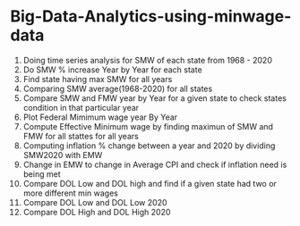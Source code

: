 # Big-Data-Analytics-using-minwage-data

1) Doing time series analysis for SMW of each state from 1968 - 2020 
2) Do SMW % increase Year by Year for each state 
3) Find state having max SMW for all years 
4) Comparing SMW average(1968-2020) for all states 
5) Compare SMW and FMW year by Year for a given state to check states condition in that particular year 
6) Plot Federal Mimimum wage year By Year 
7) Compute Effective Minimum wage by finding maximun of SMW and FMW for all stattes for all years
8) Computing inflation % change between a year and 2020 by dividing SMW2020 with EMW
9) Change in EMW to change in Average CPI and check if inflation need is being met 
10) Compare DOL Low and DOL high and find if a given state had two or more different min wages 
9) Compare DOL Low and DOL Low 2020
10) Compare DOL High and DOL High 2020
